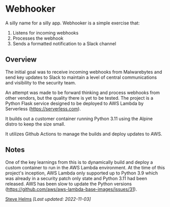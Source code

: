 # Webhooker

A silly name for a silly app. Webhooker is a simple exercise that:

1. Listens for incoming webhooks
1. Processes the webhook
1. Sends a formatted notification to a Slack channel

## Overview

The initial goal was to receive incoming webhooks from
Malwarebytes and send key updates to Slack to maintain
a level of central communications and visibility to the
security team.

An attempt was made to be forward thinking and process
webhooks from other vendors, but the quality there is yet
to be tested. The project is a Python Flask service designed
to be deployed to AWS Lambda by Serverless (https://serverless.com).

It builds out a customer container running Python 3.11 using
the Alpine distro to keep the size small.

It utilizes Github Actions to manage the builds and deploy updates
to AWS.

## Notes

One of the key learnings from this is to dynamically build and deploy
a custom container to run in the AWS Lambda environment. At the time
of this project's inception, AWS Lambda only supported up to Python 3.9
which was already in a security patch only state and Python 3.11 had
been released. AWS has been slow to update the Python versions (https://github.com/aws/aws-lambda-base-images/issues/31).

[Steve Helms](https://github.com/stevenhelms)
_[Last updated: 2022-11-03]_
